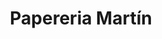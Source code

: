 ---
title: "Papereria Martín"
url: /sant-andreu-de-la-barca/papereria-martin/
shop: material de oficina
---